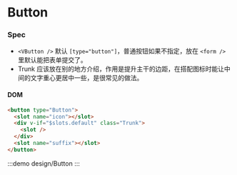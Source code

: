 # Button

### Spec

- `<VButton />` 默认 `[type="button"]`，普通按钮如果不指定，放在 `<form />` 里默认能把表单提交了。
- Trunk 应该放在别的地方介绍，作用是提升主干的边距，在搭配图标时能让中间的文字重心更居中一些，是很常见的做法。

#### DOM

```html
<button type="Button">
  <slot name="icon"></slot>
  <div v-if="$slots.default" class="Trunk">
    <slot />
  </div>
  <slot name="suffix"></slot>
</button>
```

:::demo design/Button
:::
